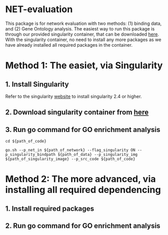# NET-evaluation
This package is for network evaluation with two methods: (1) binding data, and (2) Gene Ontology analysis. The easiest way to run this package is through our provided singularity container, that can be downloaded [here](http:/). With the singularity container, no need to install any more packages as we have already installed all required packages in the container. 

# Method 1: The easiet, via Singularity
## 1. Install Singularity
Refer to the singularity [website](https://singularity.lbl.gov/install-linux) to install singularity 2.4 or higher.
## 2. Download singularity container from [here]()
## 3. Run go command for GO enrichment analysis
`cd ${path_of_code}`

`go.sh --p_net_in ${path_of_network} --flag_singularity ON --p_singularity_bindpath ${path_of_data} --p_singularity_img ${path_of_singularity_image} --p_src_code ${path_of_code} ` 

# Method 2: The more advanced, via installing all required dependencing
## 1. Install required packages
## 2. Run go command for GO enrichment analysis
